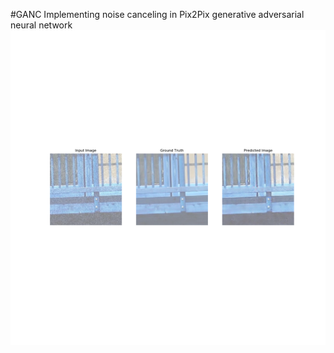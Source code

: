 #GANC
Implementing noise canceling in Pix2Pix generative adversarial neural network
![sample image](/models/test_generated_img/5.png)
